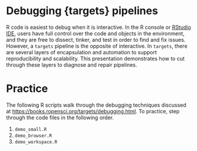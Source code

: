 # Debugging {targets} pipelines

R code is easiest to debug when it is interactive. In the R console or [RStudio IDE](https://www.rstudio.com/products/rstudio/), users have full control over the code and objects in the environment, and they are free to dissect, tinker, and test in order to find and fix issues. However, a `targets` pipeline is the opposite of interactive. In `targets`, there are several layers of encapsulation and automation to support reproducibility and scalability. This presentation demonstrates how to cut through these layers to diagnose and repair pipelines.

# Practice

The following R scripts walk through the debugging techniques discussed at <https://books.ropensci.org/targets/debugging.html>. To practice, step through the code files in the following order.

1. `demo_small.R`
1. `demo_browser.R`
1. `demo_workspace.R`
